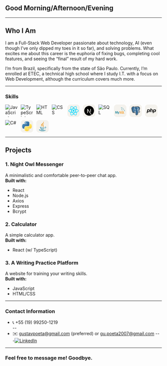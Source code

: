 ## Good Morning/Afternoon/Evening

---

## Who I Am

I am a Full-Stack Web Developer passionate about technology, AI (even though I’ve only dipped my toes in it so far), and solving problems. What excites me about this career is the euphoria of fixing bugs, completing cool features, and seeing the “final” result of my hard work.  
  
I’m from Brazil, specifically from the state of São Paulo. Currently, I’m enrolled at ETEC, a technical high school where I study I.T. with a focus on Web Development, although the curriculum covers much more.

---

### Skills

<div style="display: flex; flex-wrap: wrap; gap: 10px;">
  <img src="https://raw.githubusercontent.com/tandpfun/skill-icons/main/icons/JavaScript-Light.svg" width="40" height="40" alt="JavaScript" title="JavaScript"/>
  <img src="https://raw.githubusercontent.com/tandpfun/skill-icons/main/icons/TypeScript-Light.svg" width="40" height="40" alt="TypeScript" title="TypeScript"/>
  <img src="https://raw.githubusercontent.com/tandpfun/skill-icons/main/icons/HTML-Light.svg" width="40" height="40" alt="HTML" title="HTML"/>
  <img src="https://raw.githubusercontent.com/tandpfun/skill-icons/main/icons/CSS-Light.svg" width="40" height="40" alt="CSS" title="CSS"/>
  <img src="https://raw.githubusercontent.com/tandpfun/skill-icons/main/icons/React-Light.svg" width="40" height="40" alt="React.js" title="React.js"/>
  <img src="https://raw.githubusercontent.com/tandpfun/skill-icons/main/icons/NextJS-Light.svg" width="40" height="40" alt="Next.js" title="Next.js"/>
  <img src="https://raw.githubusercontent.com/tandpfun/skill-icons/main/icons/SQL.svg" width="40" height="40" alt="SQL" title="SQL"/>
  <img src="https://raw.githubusercontent.com/tandpfun/skill-icons/main/icons/MySQL-Light.svg" width="40" height="40" alt="MySQL" title="MySQL"/>
  <img src="https://raw.githubusercontent.com/tandpfun/skill-icons/main/icons/PostgreSQL-Light.svg" width="40" height="40" alt="PostgreSQL" title="PostgreSQL"/>
  <img src="https://raw.githubusercontent.com/tandpfun/skill-icons/main/icons/PHP-Light.svg" width="40" height="40" alt="PHP" title="PHP"/>
  <img src="https://raw.githubusercontent.com/tandpfun/skill-icons/main/icons/CSharp.svg" width="40" height="40" alt="C#" title="C#"/>
  <img src="https://raw.githubusercontent.com/tandpfun/skill-icons/main/icons/Python-Light.svg" width="40" height="40" alt="Python" title="Python"/>
  <img src="https://raw.githubusercontent.com/tandpfun/skill-icons/main/icons/Java-Light.svg" width="40" height="40" alt="Java" title="Java"/>

</div>

---

## Projects

### 1. Night Owl Messenger
A minimalistic and comfortable peer-to-peer chat app.  
**Built with:**
- React
- Node.js
- Axios
- Express
- Bcrypt

### 2. Calculator
A simple calculator app.  
**Built with:**
- React (w/ TypeScript)

### 3. A Writing Practice Platform  
A website for training your writing skills.  
**Built with:**
- JavaScript
- HTML/CSS

---

### Contact Information

- 📞 +55 (19) 99250-1219  
--
- ✉️ [gustavpoeta@gmail.com](mailto:gustavpoeta@gmail.com) (preferred) or [gu.poeta2007@gmail.com](mailto:gu.poeta2007@gmail.com)
--
-[![LinkedIn](https://img.shields.io/badge/LinkedIn-%230A66C2.svg?&style=for-the-badge&logo=linkedin&logoColor=white)](https://www.linkedin.com/in/gustavo-henrique-teixeira-poeta-694518329/)

---

### Feel free to message me! Goodbye.
